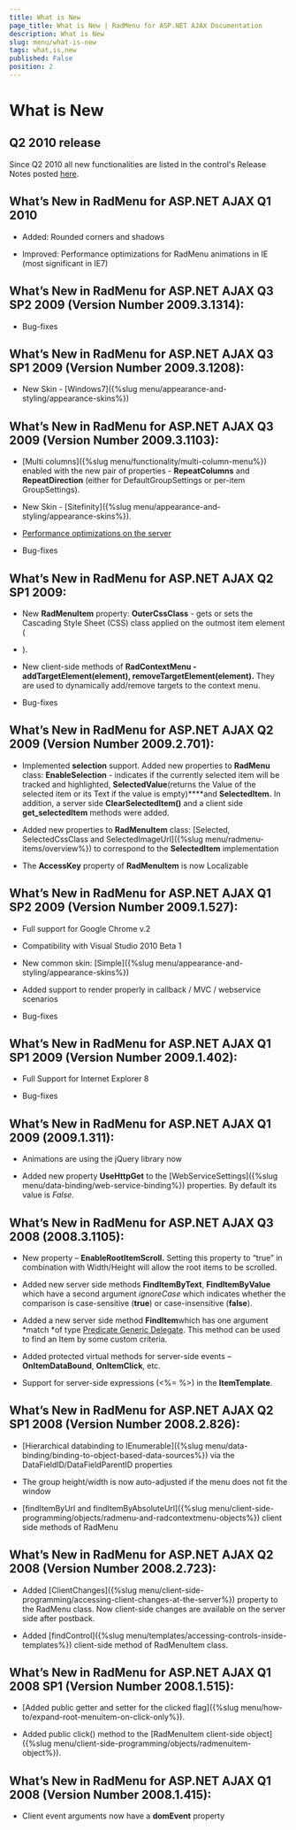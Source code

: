 ```yaml
---
title: What is New
page_title: What is New | RadMenu for ASP.NET AJAX Documentation
description: What is New
slug: menu/what-is-new
tags: what,is,new
published: False
position: 2
---
```


# What is New



## Q2 2010 release

Since Q2 2010 all new functionalities are listed in the control's Release Notes posted [here](https://www.telerik.com/products/aspnet-ajax/whats-new/release-history.aspx).

## What’s New in RadMenu for ASP.NET AJAX Q1 2010

* Added: Rounded corners and shadows

* Improved: Performance optimizations for RadMenu animations in IE (most significant in IE7)

## What’s New in RadMenu for ASP.NET AJAX Q3 SP2 2009 (Version Number 2009.3.1314):

* Bug-fixes



## What’s New in RadMenu for ASP.NET AJAX Q3 SP1 2009 (Version Number 2009.3.1208):

* New Skin - [Windows7]({%slug menu/appearance-and-styling/appearance-skins%})



## What’s New in RadMenu for ASP.NET AJAX Q3 2009 (Version Number 2009.3.1103):

* [Multi columns]({%slug menu/functionality/multi-column-menu%}) enabled with the new pair of properties - **RepeatColumns** and **RepeatDirection** (either for DefaultGroupSettings or per-item GroupSettings).

* New Skin - [Sitefinity]({%slug menu/appearance-and-styling/appearance-skins%}).

* [Performance optimizations on the server](https://blogs.telerik.com/tsvetomirtsonev/posts/09-10-15/radcontrols_for_asp_net_ajax_-_now_with_more_speed.aspx)

* Bug-fixes



## What’s New in RadMenu for ASP.NET AJAX Q2 SP1 2009:

* New **RadMenuItem** property: **OuterCssClass** - gets or sets the Cascading Style Sheet (CSS) class applied on the outmost item element (<LI>).

* New client-side methods of **RadContextMenu - addTargetElement(element), removeTargetElement(element).** They are used to dynamically add/remove targets to the context menu.

* Bug-fixes

## What’s New in RadMenu for ASP.NET AJAX Q2 2009 (Version Number 2009.2.701):

* Implemented **selection** support. Added new properties to **RadMenu** class: **EnableSelection** - indicates if the currently selected item will be tracked and highlighted, **SelectedValue**(returns the Value of the selected item or its Text if the value is empty)****and **SelectedItem.** In addition, a server side **ClearSelectedItem()** and a client side **get_selectedItem** methods were added.

* Added new properties to **RadMenuItem** class: [Selected, SelectedCssClass and SelectedImageUrl]({%slug menu/radmenu-items/overview%}) to correspond to the **SelectedItem** implementation

* The **AccessKey** property of **RadMenuItem** is now Localizable

## What’s New in RadMenu for ASP.NET AJAX Q1 SP2 2009 (Version Number 2009.1.527):

* Full support for Google Chrome v.2

* Compatibility with Visual Studio 2010 Beta 1

* New common skin: [Simple]({%slug menu/appearance-and-styling/appearance-skins%})

* Added support to render properly in callback / MVC / webservice scenarios

* Bug-fixes

## What’s New in RadMenu for ASP.NET AJAX Q1 SP1 2009 (Version Number 2009.1.402):

* Full Support for Internet Explorer 8

* Bug-fixes

## What’s New in RadMenu for ASP.NET AJAX Q1 2009 (2009.1.311):

* Animations are using the jQuery library now

* Added new property **UseHttpGet** to the [WebServiceSettings]({%slug menu/data-binding/web-service-binding%}) properties. By default its value is *False*.

## What’s New in RadMenu for ASP.NET AJAX Q3 2008 (2008.3.1105):

* New property – **EnableRootItemScroll.** Setting this property to “true” in combination with Width/Height will allow the root items to be scrolled.

* Added new server side methods **FindItemByText**, **FindItemByValue** which have a second argument *ignoreCase* which indicates whether the comparison is case-sensitive (**true**) or case-insensitive (**false**).

* Added a new server side method **FindItem**which has one argument *match *of type [Predicate Generic Delegate](https://msdn.microsoft.com/en-us/library/bfcke1bz(VS.80).aspx). This method can be used to find an Item by some custom criteria.

* Added protected virtual methods for server-side events – **OnItemDataBound**, **OnItemClick**, etc.

* Support for server-side expressions (<%= %>) in the **ItemTemplate**.

## What’s New in RadMenu for ASP.NET AJAX Q2 SP1 2008 (Version Number 2008.2.826):

* [Hierarchical databinding to IEnumerable]({%slug menu/data-binding/binding-to-object-based-data-sources%}) via the DataFieldID/DataFieldParentID properties

* The group height/width is now auto-adjusted if the menu does not fit the window

* [findItemByUrl and findItemByAbsoluteUrl]({%slug menu/client-side-programming/objects/radmenu-and-radcontextmenu-objects%}) client side methods of RadMenu

## What’s New in RadMenu for ASP.NET AJAX Q2 2008 (Version Number 2008.2.723):

* Added [ClientChanges]({%slug menu/client-side-programming/accessing-client-changes-at-the-server%}) property to the RadMenu class. Now client-side changes are available on the server side after postback.

* Added [findControl]({%slug menu/templates/accessing-controls-inside-templates%}) client-side method of RadMenuItem class.



## What’s New in RadMenu for ASP.NET AJAX Q1 2008 SP1 (Version Number 2008.1.515):

* [Added public getter and setter for the clicked flag]({%slug menu/how-to/expand-root-menuitem-on-click-only%}).

* Added public click() method to the [RadMenuItem client-side object]({%slug menu/client-side-programming/objects/radmenuitem-object%}).



## What’s New in RadMenu for ASP.NET AJAX Q1 2008 (Version Number 2008.1.415):

* Client event arguments now have a **domEvent** property



